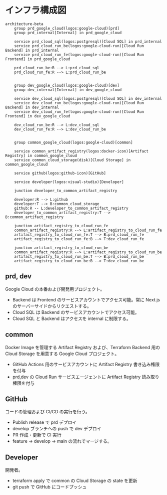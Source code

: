 # インフラ構成図

```mermaid
architecture-beta
    group prd_google_cloud(logos:google-cloud)[prd]
    group prd_internal[Internal] in prd_google_cloud

    service prd_cloud_sql(logos:postgresql)[Cloud SQL] in prd_internal
    service prd_cloud_run_be(logos:google-cloud-run)[Cloud Run Backend] in prd_internal
    service prd_cloud_run_fe(logos:google-cloud-run)[Cloud Run Frontend] in prd_google_cloud

    prd_cloud_run_be:R --> L:prd_cloud_sql
    prd_cloud_run_fe:R --> L:prd_cloud_run_be


    group dev_google_cloud(logos:google-cloud)[dev]
    group dev_internal[Internal] in dev_google_cloud

    service dev_cloud_sql(logos:postgresql)[Cloud SQL] in dev_internal
    service dev_cloud_run_be(logos:google-cloud-run)[Cloud Run Backend] in dev_internal
    service dev_cloud_run_fe(logos:google-cloud-run)[Cloud Run Frontend] in dev_google_cloud

    dev_cloud_run_be:R --> L:dev_cloud_sql
    dev_cloud_run_fe:R --> L:dev_cloud_run_be


    group common_google_cloud(logos:google-cloud)[common]

    service common_artifact_registry(logos:docker-icon)[Artifact Registry] in common_google_cloud
    service common_cloud_storage(disk)[Cloud Storage] in common_google_cloud

    service github(logos:github-icon)[GitHub]

    service developer(logos:visual-studio)[Developer]

    junction developer_to_common_artifact_registry

    developer:R --> L:github
    developer:T --> B:common_cloud_storage
    github:R -- L:developer_to_common_artifact_registry
    developer_to_common_artifact_registry:T --> B:common_artifact_registry

    junction artifact_registry_to_cloud_run_fe
    common_artifact_registry:R --> L:artifact_registry_to_cloud_run_fe
    artifact_registry_to_cloud_run_fe:T --> B:prd_cloud_run_fe
    artifact_registry_to_cloud_run_fe:B --> T:dev_cloud_run_fe

    junction artifact_registry_to_cloud_run_be
    common_artifact_registry:R --> L:artifact_registry_to_cloud_run_be
    artifact_registry_to_cloud_run_be:T --> B:prd_cloud_run_be
    artifact_registry_to_cloud_run_be:B --> T:dev_cloud_run_be
```

## prd, dev

Google Cloud の本番および開発用プロジェクト。

- Backend は Frontend のサービスアカウントでアクセス可能。常に Next.js のサーバーサイドからリクエストする。
- Cloud SQL は Backend のサービスアカウントでアクセス可能。
- Cloud SQL と Backend はアクセスを internal に制限する。

## common

Docker Image を管理する Artifact Registry および、Terraform Backend 用の Cloud Storage を用意する Google Cloud プロジェクト。

- GitHub Actions 用のサービスアカウントに Artifact Registry 書き込み権限を付与
- prd,dev の Cloud Run サービスエージェントに Artifact Registry 読み取り権限を付与

## GitHub

コードの管理および CI/CD の実行を行う。

- Publish release で prd デプロイ
- develop ブランチへの push で dev デプロイ
- PR 作成・更新で CI 実行
- feature -> develop -> main の流れでマージする。

## Developer

開発者。

- terraform apply で common の Cloud Storage の state を更新
- git push で GitHub にコードプッシュ
